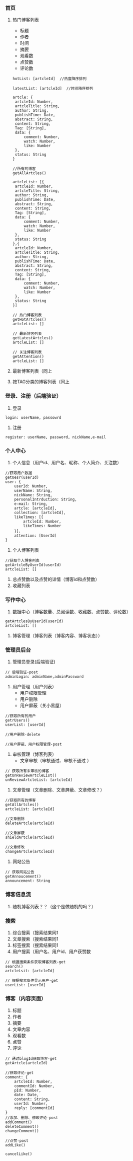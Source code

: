 ### 首页

1. 热门博客列表
   - 标题
   - 作者
   - 时间
   - 摘要
   - 观看数
   - 点赞数
   - 评论数
   
   ```
   hotList: [artcleId]  //热度降序排列
   
   latestList: [artcleId]  //时间降序排列
   
   artcle: {
   	artcleId: Number,
   	artcleTitle: String,
   	author: String,
   	publishTime: Date,
   	abstract: String,
   	content: String,
   	Tag: [String],
   	data: {
   		comment: Number,
   		watch: Number,
   		like: Number
   	},
   	status: String
   }
   ```
   
   ```
   //所有的博客
   getAllArtcles()
   
   artcleList: [{
   	artcleId: Number,
   	artcleTitle: String,
   	author: String,
   	publishTime: Date,
   	abstract: String,
   	content: String,
   	Tag: [String],
   	data: {
   		comment: Number,
   		watch: Number,
   		like: Number
   	},
   	status: String
   },{
   	artcleId: Number,
   	artcleTitle: String,
   	author: String,
   	publishTime: Date,
   	abstract: String,
   	content: String,
   	Tag: [String],
   	data: {
   		comment: Number,
   		watch: Number,
   		like: Number
   	},
   	status: String
   }]
   
   // 热门博客列表
   getHotArtcles()
   artcleList: []
   
   // 最新博客列表
   getLatestArtcles()
   artcleList: []
   
   // 关注博客列表
   getAttention()
   artcleList: []
   ```
   
2. 最新博客列表（同上

3. 按TAG分类的博客列表（同上

### 登录、注册（后端验证）

1. 登录

```
login: userName, passowrd
```

1. 注册

```
register: userName, password, nickName,e-mail
```

### 个人中心

1. 个人信息（用户id、用户名、昵称、个人简介、关注数）

```
//获取用户数据
getUesr(userId)
user: {
	userId: Number,
	userName: String,
	nickName: String,
	personalIntrduction: String,
	e-mail: String,
	artcle: [artcleId],
	collection: [artcleId],
	likeTimes: [{
		artcleId: Number,
		likeTimes: Number
	}]，
	attention: [UserId]
}
```

1. 个人博客列表

```
//获取个人博客列表
getArtcleByUserId(userId)
artcleList: []
```

1. 总点赞数以及点赞的详情（博客id和点赞数）
2. 收藏列表

### 写作中心

1. 数据中心（博客数量、总阅读数、收藏数、点赞数、评论数）

```
getArtclesByUserId(userId)
artcleList: []
```

1. 博客管理（博客列表（博客内容、博客状态））



### 管理员后台 

1. 管理员登录(后端验证)

```
// 后端验证-post
adminLogin: adminName,adminPassword
```

1. 用户管理（用户列表）
   - 用户权限管理
   - 用户删除
   - 用户屏蔽（关小黑屋）

```
//获取所有的用户
getrUsers()
userList: [userId]

//用户删除-delete

//用户屏蔽、用户权限管理-post

```

1. 审核管理（博客列表）
   - 文章审核（审核通过、审核不通过 ）

```
// 获取所有未审核的博客
getUnReviewArtcleList()
unReviewArtcleList: [artcleId]
```

1. 文章管理（文章删除、文章屏蔽、文章修改？）

```
//获取所有的博客
getAllArtcles()
artcleList: [artcleId]

//文章删除
deleteArtcle(artcleId)

//文章屏蔽
shieldArtcle(artcleId)

//文章修改
changeArtcle(artcleId)

```

1. 网站公告

```
// 获取网站公告
getAnnoucement()
announcement: String
```

### 博客信息流

1. 随机博客列表？？（这个是做随机的吗？）

### 搜索

1. 综合搜索（搜索结果同1
2. 文章搜索（搜索结果同1
3. 标签搜索（搜索结果同1
4. 用户搜索（用户名、用户id、用户获赞数

```
// 根据搜索条件获取博客列表-get
search()
artcleLsit: [artcleId]

// 根据搜索条件显示用户-get
userList: [userId]
```

### 博客（内容页面）

1. 标题
2. 作者
3. 摘要
4. 文章内容
5. 观看数
6. 点赞
7. 评论

```
// 通过blogId获取博客-get
getArtcle(artcleId)

//获取评论-get
comment: {
	artcleId: Number,
	commentId: Number,
	pId: Number,
	date: Date,
	content: String,
	userId: Number,
	reply: [commentId]
}
//添加、删除、修改评论-post
addComment()
deleteComment()
changeComment()

//点赞-post
addLike()

cancelLike()


```

